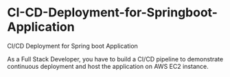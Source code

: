 # CI-CD-Deployment-for-Springboot-Application
CI/CD Deployment for Spring boot  Application

As a Full Stack Developer, you have to build a CI/CD pipeline to 
demonstrate continuous deployment and host the application on AWS 
EC2 instance. 
